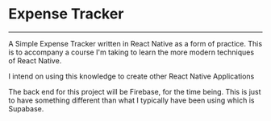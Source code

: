 # Expense Tracker
----
A Simple Expense Tracker written in React Native as a form of practice. This is to accompany a course I'm taking to learn the more modern techniques of React Native.

I intend on using this knowledge to create other React Native Applications

The back end for this project will be Firebase, for the time being. This is just to have something different than what I typically have been using which is Supabase.